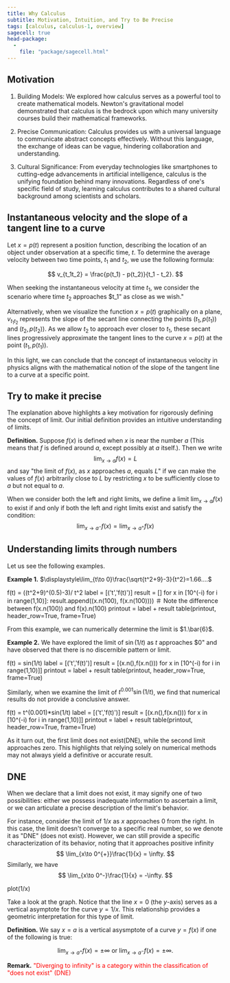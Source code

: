 ```yaml
---
title: Why Calculus
subtitle: Motivation, Intuition, and Try to Be Precise
tags: [calculus, calculus-1, overview]
sagecell: true
head-package:
  -
    file: "package/sagecell.html"
---
```


## Motivation

1. Building Models: We explored how calculus serves as a powerful tool to create mathematical models. Newton's gravitational model demonstrated that calculus is the bedrock upon which many university courses build their mathematical frameworks.

2. Precise Communication: Calculus provides us with a universal language to communicate abstract concepts effectively. Without this language, the exchange of ideas can be vague, hindering collaboration and understanding.

3. Cultural Significance: From everyday technologies like smartphones to cutting-edge advancements in artificial intelligence, calculus is the unifying foundation behind many innovations. Regardless of one's specific field of study, learning calculus contributes to a shared cultural background among scientists and scholars.

## Instantaneous velocity and the slope of a tangent line to a curve

Let $x = p(t)$ represent a position function, describing the location of an object under observation at a specific time, $t$. To determine the average velocity between two time points, $t_1$ and $t_2$, we use the following formula:

$$
v_{t_1t_2} = \frac{p(t_1) - p(t_2)}{t_1 - t_2}.
$$

When seeking the instantaneous velocity at time $t_1$, we consider the scenario where time $t_2$ approaches $t_1" as close as we wish."

Alternatively, when we visualize the function $x = p(t)$ graphically on a plane, $v_{t_1t_2}$ represents the slope of the secant line connecting the points $(t_1, p(t_1))$ and $(t_2, p(t_2))$. As we allow $t_2$ to approach ever closer to $t_1$, these secant lines progressively approximate the tangent lines to the curve $x = p(t)$ at the point $(t_1, p(t_1))$.

In this light, we can conclude that the concept of instantaneous velocity in physics aligns with the mathematical notion of the slope of the tangent line to a curve at a specific point.

## Try to make it precise

The explanation above highlights a key motivation for rigorously defining the concept of limit. Our initial definition provides an intuitive understanding of limits.

**Definition.** Suppose $f(x)$ is defined when $x$ is near the number $a$ (This means that $f$ is defined around $a$, except possibly at $a$ itself.). Then we write
$$
\lim_{x\to a}f(x)=L
$$
and say "the limit of $f(x)$, as $x$ approaches $a$, equals $L$" if we can make the values of $f(x)$ arbitrarily close to $L$ by restricting $x$ to be sufficiently close to $a$ but not equal to $a$.

When we consider both the left and right limits, we define a limit $\displaystyle\lim_{x\to a} f(x)$ to exist if and only if both the left and right limits exist and satisfy the condition:
$$\lim_{x\to a^{-}}f(x) = \lim_{x\to a^+}f(x)$$

## Understanding limits through numbers

Let us see the following examples.

**Example 1.**
$\displaystyle\lim_{t\to 0}\frac{\sqrt{t^2+9}-3}{t^2}=1.66....$
<div class="compute">
f(t) = ((t^2+9)^(0.5)-3)/ t^2
label = [('t','f(t)')]
result = []
for x in [10^(-i) for i in range(1,10)]:
    result.append((x.n(100), f(x.n(100))))   ＃ Note the difference between f(x.n(100)) and f(x).n(100)
printout = label + result
table(printout, header_row=True, frame=True)
</div>

From this example, we can numerically determine the limit is $1.\bar{6}$.

**Example 2.**
We have explored the limit of $\sin(1/t)$ as $t$ approaches $0" and have observed that there is no discernible pattern or limit.

<div class="compute">
f(t) = sin(1/t)
label = [('t','f(t)')]
result = [(x.n(),f(x.n())) for x in [10^(-i) for i in range(1,10)]]
printout = label + result
table(printout, header_row=True, frame=True)
</div>

Similarly, when we examine the limit of $t^{0.001}\sin(1/t)$, we find that numerical results do not provide a conclusive answer.

<div class="compute">
f(t) = t^(0.001)*sin(1/t)
label = [('t','f(t)')]
result = [(x.n(),f(x.n())) for x in [10^(-i) for i in range(1,10)]]
printout = label + result
table(printout, header_row=True, frame=True)
</div>

As it turn out, the first limit does not exist(DNE), while the second limit approaches zero. This highlights that relying solely on numerical methods may not always yield a definitive or accurate result.

## DNE

When we declare that a limit does not exist, it may signify one of two possibilities: either we possess inadequate information to ascertain a limit, or we can articulate a precise description of the limit's behavior.

For instance, consider the limit of $1/x$ as $x$ approaches $0$ from the right. In this case, the limit doesn't converge to a specific real number, so we denote it as "DNE" (does not exist). However, we can still provide a specific characterization of its behavior, noting that it approaches positive infinity
$$
\lim_{x\to 0^{+}}\frac{1}{x} = \infty.
$$
Similarly, we have
$$
\lim_{x\to 0^-}\frac{1}{x} = -\infty.
$$

<div class="compute">
plot(1/x)
</div>

Take a look at the graph. Notice that the line $x=0$ (the $y$-axis) serves as a vertical asymptote for the curve $y=1/x$. This relationship provides a geometric interpretation for this type of limit.


**Definition.** We say $x=a$ is a vertical asysmptote of a curve $y=f(x)$ if one of the following is true:

$$\lim_{x\to a^+}f(x)=\pm\infty\text{ or }\lim_{x\to a^-}f(x)=\pm\infty.$$

**Remark.** <span style="color:red;">"Diverging to infinity" is a category within the classification of "does not exist" (DNE)</span>